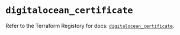 # `digitalocean_certificate`

Refer to the Terraform Registory for docs: [`digitalocean_certificate`](https://registry.terraform.io/providers/digitalocean/digitalocean/2.27.1/docs/resources/certificate).
